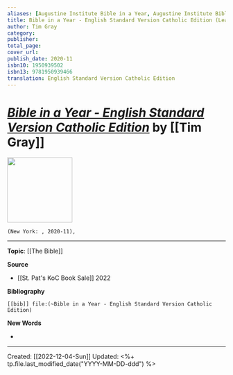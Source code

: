 ```yaml
---
aliases: [Augustine Institute Bible in a Year, Augustine Institute Bible in a Year - English Standard Version Catholic Edition]
title: Bible in a Year - English Standard Version Catholic Edition (Leather Cover Option 2)
author: Tim Gray
category: 
publisher: 
total_page: 
cover_url: 
publish_date: 2020-11
isbn10: 1950939502
isbn13: 9781950939466
translation: English Standard Version Catholic Edition
---
```

# *[Bible in a Year - English Standard Version Catholic Edition](https://www.augustineinstitute.org/program-categories/bible-in-a-year)* by [[Tim Gray]]

<img src="https://cdn11.bigcommerce.com/s-iw55yn2imp/images/stencil/1280w/products/12027/8660/Paper_Cover_Tree_of_Life__27048.1607559104.jpg?c=2" width=150>

`(New York: , 2020-11), `

--- 
**Topic**: [[The Bible]]

**Source**
- [[St. Pat's KoC Book Sale]] 2022


**Bibliography**

```query
[[bib]] file:(~Bible in a Year - English Standard Version Catholic Edition)
```
 

**New Words**

- 

---
Created: [[2022-12-04-Sun]]
Updated: <%+ tp.file.last_modified_date("YYYY-MM-DD-ddd") %>
